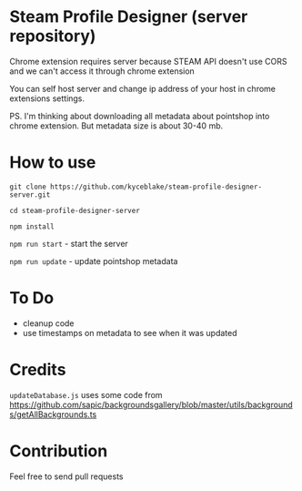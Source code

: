 # Steam Profile Designer (server repository)

Chrome extension requires server because STEAM API doesn't use CORS and we can't access it through chrome extension

You can self host server and change ip address of your host in chrome extensions settings.

PS. I'm thinking about downloading all metadata about pointshop into chrome extension. But metadata size is about 30-40 mb.

# How to use

`git clone https://github.com/kyceblake/steam-profile-designer-server.git`

`cd steam-profile-designer-server`

`npm install`

`npm run start` - start the server

`npm run update` - update pointshop metadata

# To Do

- cleanup code
- use timestamps on metadata to see when it was updated

# Credits

`updateDatabase.js` uses some code from https://github.com/sapic/backgroundsgallery/blob/master/utils/backgrounds/getAllBackgrounds.ts

# Contribution

Feel free to send pull requests
